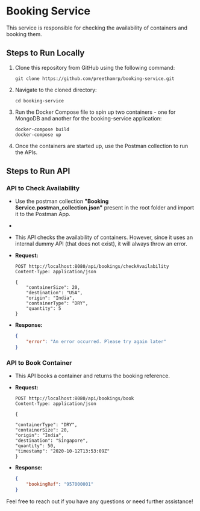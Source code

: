 # Booking Service

This service is responsible for checking the availability of containers and booking them.

## Steps to Run Locally

1. Clone this repository from GitHub using the following command:

    ```shell
    git clone https://github.com/preethamrp/booking-service.git
    ```

2. Navigate to the cloned directory:

    ```shell
    cd booking-service
    ```

3. Run the Docker Compose file to spin up two containers - one for MongoDB and another for the booking-service application:

    ```shell
    docker-compose build
    docker-compose up
    ```

4. Once the containers are started up, use the Postman collection to run the APIs.

## Steps to Run API

### API to Check Availability
- Use the postman collection **"Booking Service.postman_collection.json"** present in the root folder and import it to the Postman App.
- 
- This API checks the availability of containers. However, since it uses an internal dummy API (that does not exist), it will always throw an error.

- **Request:**
    ```http
    POST http://localhost:8080/api/bookings/checkAvailability
    Content-Type: application/json
    
    {
        "containerSize": 20,
        "destination": "USA",
        "origin": "India",
        "containerType": "DRY",
        "quantity": 5
    }
    ```

- **Response:**
    ```json
    {
        "error": "An error occurred. Please try again later"
    }
    ```

### API to Book Container

- This API books a container and returns the booking reference.

- **Request:**
    ```http
    POST http://localhost:8080/api/bookings/book
    Content-Type: application/json
    
    {
   
    "containerType": "DRY",
    "containerSize": 20,
    "origin": "India",
    "destination": "Singapore",
    "quantity": 50,
    "timestamp": "2020-10-12T13:53:09Z"
    }
    ```

- **Response:**
    ```json
    {
        "bookingRef": "957000001"
    }
    ```

Feel free to reach out if you have any questions or need further assistance!
